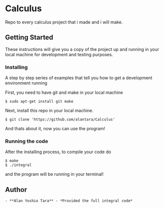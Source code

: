 # Calculus
Repo to every calculus project that i made and i will make.

## Getting Started

These instructions will give you a copy of the project up and running in your local machine for development and testing purposes.

### Installing

A step by step series of examples that tell you how to get a development environment running

First, you need to have git and make in your local machine

	$ sudo apt-get install git make

Next, install this repo in your local machine.

	$ git clone 'https://github.com/alantara/Calculus'

And thats about it, now you can use the program!

### Running the code

After the installing process, to compile your code do
	
	$ make
	$ ./integral

and the program will be running in your terminal!

## Author
	
	- **Alan Yoshio Tara** - *Provided the full integral code*
